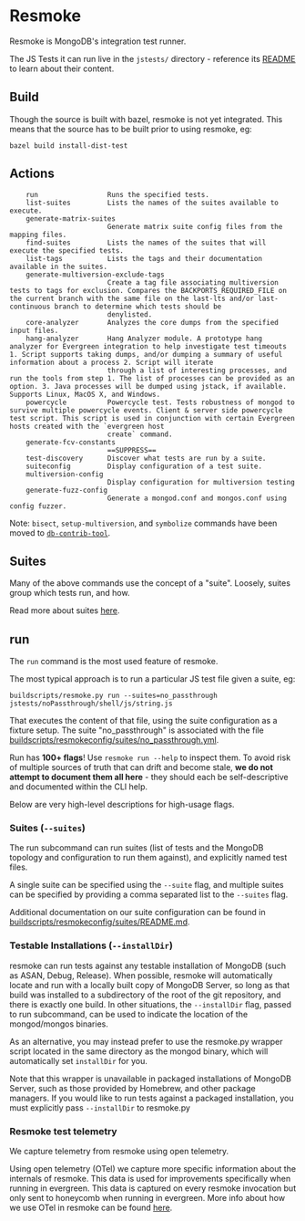 # Resmoke

Resmoke is MongoDB's integration test runner.

The JS Tests it can run live in the `jstests/` directory - reference its [README](../../jstests/README.md) to learn about their content.

## Build

Though the source is built with bazel, resmoke is not yet integrated. This means that the source has to be built prior to using resmoke, eg:

```
bazel build install-dist-test
```

## Actions

<!-- the following is a copy-paste from `resmoke --help` -->

```
    run                 Runs the specified tests.
    list-suites         Lists the names of the suites available to execute.
    generate-matrix-suites
                        Generate matrix suite config files from the mapping files.
    find-suites         Lists the names of the suites that will execute the specified tests.
    list-tags           Lists the tags and their documentation available in the suites.
    generate-multiversion-exclude-tags
                        Create a tag file associating multiversion tests to tags for exclusion. Compares the BACKPORTS_REQUIRED_FILE on the current branch with the same file on the last-lts and/or last-continuous branch to determine which tests should be
                        denylisted.
    core-analyzer       Analyzes the core dumps from the specified input files.
    hang-analyzer       Hang Analyzer module. A prototype hang analyzer for Evergreen integration to help investigate test timeouts 1. Script supports taking dumps, and/or dumping a summary of useful information about a process 2. Script will iterate
                        through a list of interesting processes, and run the tools from step 1. The list of processes can be provided as an option. 3. Java processes will be dumped using jstack, if available. Supports Linux, MacOS X, and Windows.
    powercycle          Powercycle test. Tests robustness of mongod to survive multiple powercycle events. Client & server side powercycle test script. This script is used in conjunction with certain Evergreen hosts created with the `evergreen host
                        create` command.
    generate-fcv-constants
                        ==SUPPRESS==
    test-discovery      Discover what tests are run by a suite.
    suiteconfig         Display configuration of a test suite.
    multiversion-config
                        Display configuration for multiversion testing
    generate-fuzz-config
                        Generate a mongod.conf and mongos.conf using config fuzzer.
```

Note: `bisect`, `setup-multiversion`, and `symbolize` commands have been moved to [`db-contrib-tool`](https://github.com/10gen/db-contrib-tool#readme).

## Suites

Many of the above commands use the concept of a "suite". Loosely, suites group which tests run, and how.

Read more about suites [here](../../buildscripts/resmokeconfig/suites/README.md).

## run

The `run` command is the most used feature of resmoke.

The most typical approach is to run a particular JS test file given a suite, eg:

```
buildscripts/resmoke.py run --suites=no_passthrough jstests/noPassthrough/shell/js/string.js
```

That executes the content of that file, using the suite configuration as a fixture setup. The suite "no_passthrough" is associated with the file [buildscripts/resmokeconfig/suites/no_passthrough.yml](../../buildscripts/resmokeconfig/suites/no_passthrough.yml).

Run has **100+ flags**! Use `resmoke run --help` to inspect them. To avoid risk of multiple sources of truth that can drift and become stale, **we do not attempt to document them all here** - they should each be self-descriptive and documented within the CLI help.

Below are very high-level descriptions for high-usage flags.

### Suites (`--suites`)

The run subcommand can run suites (list of tests and the MongoDB topology and
configuration to run them against), and explicitly named test files.

A single suite can be specified using the `--suite` flag, and multiple suites
can be specified by providing a comma separated list to the `--suites` flag.

Additional documentation on our suite configuration can be found in
[buildscripts/resmokeconfig/suites/README.md](../../buildscripts/resmokeconfig/suites/README.md).

### Testable Installations (`--installDir`)

resmoke can run tests against any testable installation of MongoDB (such
as ASAN, Debug, Release). When possible, resmoke will automatically locate and
run with a locally built copy of MongoDB Server, so long as that build was
installed to a subdirectory of the root of the git repository, and there is
exactly one build. In other situations, the `--installDir` flag, passed to run
subcommand, can be used to indicate the location of the mongod/mongos binaries.

As an alternative, you may instead prefer to use the resmoke.py wrapper script
located in the same directory as the mongod binary, which will automatically
set `installDir` for you.

Note that this wrapper is unavailable in packaged installations of MongoDB
Server, such as those provided by Homebrew, and other package managers. If you
would like to run tests against a packaged installation, you must explicitly
pass `--installDir` to resmoke.py

### Resmoke test telemetry

We capture telemetry from resmoke using open telemetry.

Using open telemetry (OTel) we capture more specific information about the internals of resmoke. This data is used for improvements specifically when running in evergreen. This data is captured on every resmoke invocation but only sent to honeycomb when running in evergreen. More info about how we use OTel in resmoke can be found [here](otel_resmoke.md).
